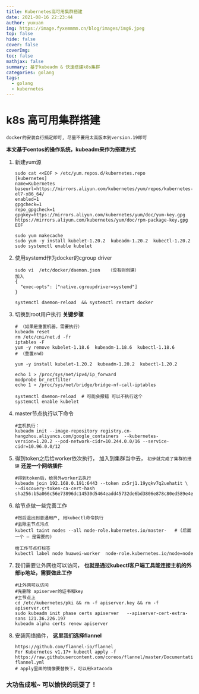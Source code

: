 ```yaml
---
title: Kubernetes高可用集群搭建
date: 2021-08-16 22:23:44
author: yuxuan
img: https://image.fyxemmmm.cn/blog/images/img6.jpeg
top: false
hide: false
cover: false
coverImg: 
toc: false
mathjax: false
summary: 基于kubeadm & 快速搭建k8s集群
categories: golang
tags:
  - golang
  - kubernetes
---
```

# k8s 高可用集群搭建

`docker的安装自行搞定即可, 尽量不要用太高版本到version.19即可`

**本文基于centos的操作系统，kubeadm来作为搭建方式**

 1. 新建yum源

    ```shell
    sudo cat <<EOF > /etc/yum.repos.d/kubernetes.repo
    [kubernetes]
    name=Kubernetes
    baseurl=https://mirrors.aliyun.com/kubernetes/yum/repos/kubernetes-el7-x86_64/
    enabled=1
    gpgcheck=1
    repo_gpgcheck=1
    gpgkey=https://mirrors.aliyun.com/kubernetes/yum/doc/yum-key.gpg
    https://mirrors.aliyun.com/kubernetes/yum/doc/rpm-package-key.gpg
    EOF
    
    sudo yum makecache
    sudo yum -y install kubelet-1.20.2  kubeadm-1.20.2  kubectl-1.20.2
    sudo systemctl enable kubelet
    ```

2. 使用systemd作为docker的cgroup driver

   ```shell
   sudo vi  /etc/docker/daemon.json   （没有则创建）
   加入
   {
     "exec-opts": ["native.cgroupdriver=systemd"]
   }
   
   systemctl daemon-reload  && systemctl restart docker
   ```

3. 切换到root用户执行 **关键步骤**

   ```shell
   # （如果是重置机器，需要执行）
   kubeadm reset
   rm /etc/cni/net.d -fr
   iptables -F 
   yum -y remove kubelet-1.18.6  kubeadm-1.18.6  kubectl-1.18.6
   # （重置end）
   
   yum -y install kubelet-1.20.2  kubeadm-1.20.2  kubectl-1.20.2
   
   echo 1 > /proc/sys/net/ipv4/ip_forward
   modprobe br_netfilter
   echo 1 > /proc/sys/net/bridge/bridge-nf-call-iptables
   
   systemctl daemon-reload  # 可能会报错 可以不执行这个
   systemctl enable kubelet
   ```

4. master节点执行以下命令

   ```shell
   #主机执行：
   kubeadm init --image-repository registry.cn-hangzhou.aliyuncs.com/google_containers  --kubernetes-version=1.20.2 --pod-network-cidr=10.244.0.0/16 --service-cidr=10.96.0.0/12  
   
   ```

5. 得到token之后给worker依次执行， 加入到集群当中去， `初步就完成了集群的搭建` **还差一个网络插件**

   ```shell
   #得到token后，给另外worker去执行
   kubeadm join 192.168.0.191:6443 --token zx5rj1.19yqkv7q2uehatit \
   --discovery-token-ca-cert-hash sha256:b5a066c56e73896dc14530d5464eadd45732de6bd3806e878c80ed589e4ea502
   ```

 6. 给节点做一些完善工作

    ```shell
    #然后退出到普通用户, 用kubectl命令执行
    #去除主节点污点
    kubectl taint nodes --all node-role.kubernetes.io/master-   # (后面一个 – 是需要的)
    
    给工作节点打标签
    kubectl label node huawei-worker  node-role.kubernetes.io/node=node
    ```

 7. 我们需要让外网也可以访问， **也就是通过kubectl客户端工具能连接主机的外部ip地址，需要做此工作**

    ```shell
    #让外网可以访问
    #先删除 apiserver的证书和key
    #主节点上
    cd /etc/kubernetes/pki && rm -f apiserver.key && rm -f  apiserver.crt
    sudo kubeadm init phase certs apiserver   --apiserver-cert-extra-sans 121.36.226.197
    kubeadm alpha certs renew apiserver
    ```

 8. 安装网络插件， **这里我们选择flannel**

    ```shell
    https://github.com/flannel-io/flannel
    For Kubernetes v1.17+ kubectl apply -f https://raw.githubusercontent.com/coreos/flannel/master/Documentation/kube-flannel.yml
    # apply里面的镜像要替换下，可以用katacoda
    ```



### 大功告成啦~   可以愉快的玩耍了！

